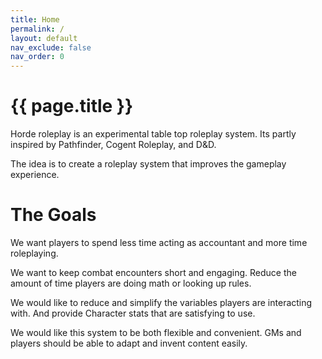```yaml
---
title: Home
permalink: /
layout: default
nav_exclude: false
nav_order: 0
---
```



# {{ page.title }}



Horde roleplay is an experimental table top roleplay system.
Its partly inspired by Pathfinder, Cogent Roleplay, and D&D.

The idea is to create a roleplay system that improves the gameplay experience.


# The Goals


We want players to spend less time acting as accountant and more time roleplaying.

We want to keep combat encounters short and engaging.
Reduce the amount of time players are doing math or looking up rules.

We would like to reduce and simplify the variables players are interacting with. 
And provide Character stats that are satisfying to use.

We would like this system to be both flexible and convenient.
GMs and players should be able to adapt and invent content easily.
